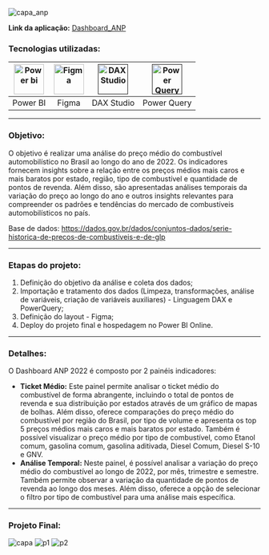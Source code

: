 ![capa_anp](https://github.com/AlbertoFAraujo/PBI_DashboardSAC/assets/105552990/6ec029c2-abf8-4e96-9b31-2fac0a0d2ce1)

**Link da aplicação:** [Dashboard_ANP](https://app.powerbi.com/view?r=eyJrIjoiMmQ2MWEwYzEtOTcxYi00NjlmLThiMjItNzdmNTVkOTA1NTBjIiwidCI6IjFlNDMyOWIyLWNiOWYtNDM0Yy1iM2FjLTBhMmFiMTAxNTRlZiJ9)

### Tecnologias utilizadas: 
| [<img align="center" alt="Power bi" height="60" width="60" src="https://github.com/AlbertoFAraujo/PBI_DashboardSAC/assets/105552990/d239f769-5b2a-4cf0-8198-441a8adcbda0">](https://powerbi.microsoft.com/pt-br/desktop/) | [<img align="center" alt="Figma" height="60" width="60" src="https://github.com/AlbertoFAraujo/PBI_DashboardSAC/assets/105552990/41c4197b-df11-4c43-8b84-6af9f1edbddb">](https://www.streamlit.io/) | [<img align="center" alt="DAX Studio" height="60" width="60" src="https://github.com/AlbertoFAraujo/PBI_DashboardSAC/assets/105552990/e2c6fb50-3e25-4a91-91c1-5c3262c083c4">]() | [<img align="center" alt="Power Query" height="60" width="60" src="https://github.com/AlbertoFAraujo/PBI_DashboardSAC/assets/105552990/b41eddea-d513-4e3b-82de-d1dab2897e88">]() | 
|:---:|:---:|:---:|:---:|
| Power BI | Figma | DAX Studio | Power Query |
<hr>

### Objetivo: 

O objetivo é realizar uma análise do preço médio do combustível automobilístico no Brasil ao longo do ano de 2022. Os indicadores fornecem insights sobre a relação entre os preços médios mais caros e mais baratos por estado, região, tipo de combustível e quantidade de pontos de revenda. Além disso, são apresentadas análises temporais da variação do preço ao longo do ano e outros insights relevantes para compreender os padrões e tendências do mercado de combustíveis automobilísticos no país.

Base de dados: https://dados.gov.br/dados/conjuntos-dados/serie-historica-de-precos-de-combustiveis-e-de-glp
<hr>

### Etapas do projeto:

1. Definição do objetivo da análise e coleta dos dados;
2. Importação e tratamento dos dados (Limpeza, transformações, análise de variáveis, criação de variáveis auxiliares) - Linguagem DAX e PowerQuery;
3. Definição do layout - Figma;
4. Deploy do projeto final e hospedagem no Power BI Online.
<hr>


### Detalhes:

O Dashboard ANP 2022 é composto por 2 painéis indicadores:
- **Ticket Médio:** Este painel permite analisar o ticket médio do combustível de forma abrangente, incluindo o total de pontos de revenda e sua distribuição por estados através de um gráfico de mapas de bolhas. Além disso, oferece comparações do preço médio do combustível por região do Brasil, por tipo de volume e apresenta os top 5 preços médios mais caros e mais baratos por estado. Também é possível visualizar o preço médio por tipo de combustível, como Etanol comum, gasolina comum, gasolina aditivada, Diesel Comum, Diesel S-10 e GNV.
- **Análise Temporal:** Neste painel, é possível analisar a variação do preço médio do combustível ao longo de 2022, por mês, trimestre e semestre. Também permite observar a variação da quantidade de pontos de revenda ao longo dos meses. Além disso, oferece a opção de selecionar o filtro por tipo de combustível para uma análise mais específica.
<hr>

### Projeto Final:
![capa](https://github.com/AlbertoFAraujo/PBI_Dashboard_ANP/assets/105552990/ee98c646-fe60-4dda-8058-bf0429eeb70a)
![p1](https://github.com/AlbertoFAraujo/PBI_Dashboard_ANP/assets/105552990/875cd6ac-179e-42c1-b746-b5f272b0a44e)
![p2](https://github.com/AlbertoFAraujo/PBI_Dashboard_ANP/assets/105552990/2144de60-9fcd-432d-adbc-05e5e6ff6433)



